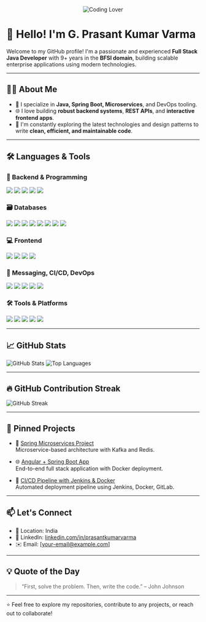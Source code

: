 <p align="center">
  <img src="https://raw.githubusercontent.com/gprasantkumarvarma/gprasantkumarvarma/main/assets/coding-banner-4.png" alt="Coding Lover" style="max-width: 100%; height: auto;" />
</p>

# 👋 Hello! I'm G. Prasant Kumar Varma

Welcome to my GitHub profile! I'm a passionate and experienced **Full Stack Java Developer** with 9+ years in the **BFSI domain**, building scalable enterprise applications using modern technologies.

---

## 🧑‍💻 About Me

- 🔭 I specialize in **Java, Spring Boot, Microservices**, and DevOps tooling.
- 🌐 I love building **robust backend systems**, **REST APIs**, and **interactive frontend apps**.
- 🧰 I'm constantly exploring the latest technologies and design patterns to write **clean, efficient, and maintainable code**.

---

## 🛠️ Languages & Tools

### 🚀 Backend & Programming
<p align="left">
  <img src="https://img.shields.io/badge/Java-007396.svg?logo=java&logoColor=white" />
  <img src="https://img.shields.io/badge/Spring_Boot-6DB33F?logo=springboot&logoColor=white" />
  <img src="https://img.shields.io/badge/Microservices-00A8E8?logo=microgen&logoColor=white" />
  <img src="https://img.shields.io/badge/Node.js-339933.svg?logo=node.js&logoColor=white" />
  <img src="https://img.shields.io/badge/TypeScript-3178C6.svg?logo=typescript&logoColor=white" />
</p>

### 🗃️ Databases
<p align="left">
  <img src="https://img.shields.io/badge/Oracle-F80000.svg?logo=oracle&logoColor=white" />
  <img src="https://img.shields.io/badge/MySQL-4479A1.svg?logo=mysql&logoColor=white" />
  <img src="https://img.shields.io/badge/PostgreSQL-336791.svg?logo=postgresql&logoColor=white" />
  <img src="https://img.shields.io/badge/MongoDB-47A248.svg?logo=mongodb&logoColor=white" />
  <img src="https://img.shields.io/badge/Firebase-FFCA28.svg?logo=firebase&logoColor=black" />
  <img src="https://img.shields.io/badge/Redis-DC382D.svg?logo=redis&logoColor=white" />
  <img src="https://img.shields.io/badge/Elastic_Search-005571.svg?logo=elasticsearch&logoColor=white" />
  <img src="https://img.shields.io/badge/RocksDB-003262?logo=rocksdb&logoColor=white" />
</p>

### 💻 Frontend
<p align="left">
  <img src="https://img.shields.io/badge/HTML5-E34F26.svg?logo=html5&logoColor=white" />
  <img src="https://img.shields.io/badge/Bootstrap-7952B3.svg?logo=bootstrap&logoColor=white" />
  <img src="https://img.shields.io/badge/Angular-DD0031.svg?logo=angular&logoColor=white" />
  <img src="https://img.shields.io/badge/React-61DAFB.svg?logo=react&logoColor=black" />
</p>

### 📡 Messaging, CI/CD, DevOps
<p align="left">
  <img src="https://img.shields.io/badge/Kafka-231F20.svg?logo=apachekafka&logoColor=white" />
  <img src="https://img.shields.io/badge/Jenkins-D24939.svg?logo=jenkins&logoColor=white" />
  <img src="https://img.shields.io/badge/Docker-2496ED.svg?logo=docker&logoColor=white" />
  <img src="https://img.shields.io/badge/Kubernetes-326CE5.svg?logo=kubernetes&logoColor=white" />
  <img src="https://img.shields.io/badge/Nginx-009639.svg?logo=nginx&logoColor=white" />
</p>

### 🛠️ Tools & Platforms
<p align="left">
  <img src="https://img.shields.io/badge/GitLab-FC6D26.svg?logo=gitlab&logoColor=white" />
  <img src="https://img.shields.io/badge/GitHub-181717.svg?logo=github&logoColor=white" />
  <img src="https://img.shields.io/badge/WebLogic-001D6E.svg?logo=oracle&logoColor=white" />
  <img src="https://img.shields.io/badge/Tomcat-F8DC75.svg?logo=apachetomcat&logoColor=black" />
  <img src="https://img.shields.io/badge/Redocly-0074D9.svg?logo=readthedocs&logoColor=white" />
</p>

---

## 📈 GitHub Stats

![GitHub Stats](https://github-readme-stats.vercel.app/api?username=gprasantkumarvarma&show_icons=true&theme=radical)
![Top Languages](https://github-readme-stats.vercel.app/api/top-langs/?username=gprasantkumarvarma&layout=compact&theme=radical)

---

## 🔥 GitHub Contribution Streak

![GitHub Streak](https://streak-stats.demolab.com/?user=gprasantkumarvarma&theme=radical)

---

## 📌 Pinned Projects

- 🔧 [Spring Microservices Project](https://github.com/gprasantkumarvarma/spring-microservices)  
  Microservice-based architecture with Kafka and Redis.

- 🌐 [Angular + Spring Boot App](https://github.com/gprasantkumarvarma/angular-springboot-app)  
  End-to-end full stack application with Docker deployment.

- 🚀 [CI/CD Pipeline with Jenkins & Docker](https://github.com/gprasantkumarvarma/devops-automation)  
  Automated deployment pipeline using Jenkins, Docker, GitLab.

---

## 📫 Let's Connect

- 📍 Location: India  
- 💼 LinkedIn: [linkedin.com/in/prasantkumarvarma](https://www.linkedin.com/in/prasantkumarvarma)  
- ✉️ Email: [your-email@example.com]

---

## 💡 Quote of the Day

> “First, solve the problem. Then, write the code.” – John Johnson

---

⭐️ Feel free to explore my repositories, contribute to any projects, or reach out to collaborate!
